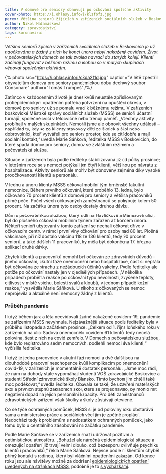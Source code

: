 ```yaml
---
title: V domově pro seniory obnovují po očkování společné aktivity
cover-photo: https://i.ohlasy.info/i/klzfofz.jpg
perex: Většina seniorů žijících v zařízeních sociálních služeb v Boskovicích je už naočkována a žádný z nich ke konci února nebyl nakažený covidem. Život v pečovatelských domech se tak zvolna navrací do starých kolejí.
author: Nikol Halamásková
category: zpravodajství
tags: koronavirus
---
```


*Většina seniorů žijících v zařízeních sociálních služeb v Boskovicích je už naočkována a žádný z nich ke konci února nebyl nakažený covidem. Život v pečovatelských domech se tak zvolna navrací do starých kolejí. Klienti začínají fungovat v běžném režimu a mohou se v malých skupinách věnovat společným aktivitám.*

{% photo src="https://i.ohlasy.info/i/c8da2f1d.jpg" caption="V létě zpestřil obyvatelům domova pro seniory pandemickou dobu dechový soubor Consonare" author="Tomáš Trumpeš" /%}

Zatímco v každodenním životě je dnes kvůli neustále zpřísňovaným protiepidemickým opatřením potřeba potvrzení na opuštění okresu, v domově pro seniory už se pomalu vrací k běžnému režimu. V zařízeních boskovické Městské správy sociálních služeb (MSSS) se senioři účastní turnajů, společně cvičí v tělocvičně nebo trénují paměť. „Všechny aktivity probíhají v malých skupinkách. Nemohli jsme ale obnovit všechny události – například ty, kdy se za klienty stavovaly děti ze školek a škol nebo dobrovolníci, kteří vytvářeli pro seniory prostor, kde se cítí dobře a mají sociální kontakt,“ uvedla Marie Sáňková, ředitelka MSSS v Boskovicích, do které spadá domov pro seniory, domov se zvláštním režimem a pečovatelská služba.

Situace v zařízeních byla podle ředitelky stabilizovaná již od půlky prosince; v letošním roce se s nemocí potýkali jen čtyři klienti, většinou po návratu z hospitalizace. Aktivity seniorů ale mohly být obnoveny zejména díky vysoké proočkovanosti klientů a personálu. 

V lednu a únoru klienty MSSS očkoval mobilní tým brněnské fakultní nemocnice. Během prvního očkování, které proběhlo 13. ledna, bylo očkováno 70 procent klientů z domovů pro seniory a většina pracovníků přímé péče. Počet všech očkovaných zaměstnanců se pohybuje kolem 50 procent. Na začátku února tyto osoby dostaly druhou dávku.

Dům s pečovatelskou službou, který sídlí na Havlíčkově a Mánesově ulici, byl do plošného očkování mobilním týmem zařazen až koncem února. Někteří senioři ubytovaní v tomto zařízení se nechali očkovat dříve v očkovacím centru v rámci první vlny očkování pro osoby nad 80 let.  Plošná vakcinace, při níž dostalo vakcínu 118 ze 136 klientů, tedy 90 procent seniorů, a také dalších 11 pracovníků, by měla být dokončena 17. března aplikací druhé dávky.

Zbytek klientů a pracovníků nemohl být očkován ze zdravotních důvodů – jiného očkování, akutní fáze onemocnění nebo hospitalizace, část si nepřála být očkována ze strachu z nežádoucích účinků vakcíny. Podle ředitelky ale potíže po očkování nastaly jen v ojedinělých případech. „V několika případech proběhla reakce po očkování typu nevolnosti, zvýšené teploty, citlivost v místě vpichu, bolesti svalů a kloubů, v jednom případě kožní reakce,“ vysvětlila Marie Sáňková. U nikoho z očkovaných se nemoc neprojevila a aktuálně není nemocný žádný z klientů. 

### Průběh pandemie

I když během jara a léta neevidovali žádné nakažené covidem-19, pandemie se zařízením MSSS nevyhnula. Nejzávažnější situace podle ředitelky byla v průběhu listopadu a začátkem prosince. „Celkem od 1. října loňského roku v zařízeních na ulici Sadová onemocnělo covidem 61 klientů, tedy necelá polovina, šest z nich na covid zemřelo. V Domech s pečovatelskou službou, kde bylo registrováno sedm nemocných, podlehli nemoci dva klienti,“ vyčíslila ředitelka. 

I když je jedna pracovnice v akutní fázi nemoci a dvě další jsou na dlouhodobé pracovní neschopence kvůli komplikacím po onemocnění covid-19, v zařízeních je momentálně dostatek personálu. „Jsme moc rádi, že nám na dohody stále vypomáhají studenti VOŠ zdravotnické Boskovice a studenti Střední zdravotnické školy Blansko. Tímto bychom jim chtěli také moc poděkovat,“ uvedla ředitelka. Obávala se také, že uzavření mateřských škol a prvních stupňů základních škol, které se projednávalo, by mohlo mít negativní dopad na jejich personální kapacity. Pro děti zaměstnanců zdravotnických zařízení však školky a školy zůstávají otevřené.

Co se týče ochranných pomůcek, MSSS si je od poloviny roku obstarává sama a ministerstvo práce a sociálních věcí jim je zpětně proplácí. Nedochází tedy k problémům s nedostatkem ochranných pomůcek, jako tomu bylo u centrálního zásobování na začátku pandemie.

Podle Marie Sáňkové se v zařízeních snaží udržovat pozitivní a optimistickou atmosféru. „Bohužel ale náročná epidemiologická situace a omezující opatření již trvají velmi dlouho, což bezesporu ovlivňuje psychiku klientů i pracovníků,“ řekla Marie Sáňková. Nejvíce podle ní klientům chyběl přímý kontakt s rodinou, který byl vládními opatřeními zakázán. Od konce roku jsou ale návštěvy možné za dodržení [epidemiologických opatření uvedených na stránkách MSSS](https://msssboskovice.cz/?page_id=12963), podobně je to [s vycházkami](https://msssboskovice.cz/?page_id=15376).

